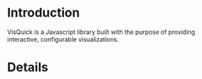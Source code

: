 # Introduction #

VisQuick is a Javascript library built with the purpose of providing interactive, configurable visualizations.


# Details #